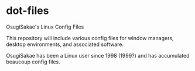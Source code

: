 # dot-files
OsugiSakae's Linux Config Files

This repository will include various config files for window managers, desktop environments, and associated software.

OsugiSakae has been a Linux user since 1998 (1999?) and has accumulated beaucoup config files.
